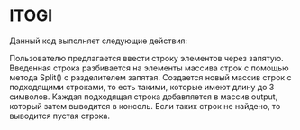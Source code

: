 # ITOGI
Данный код выполняет следующие действия:

Пользователю предлагается ввести строку элементов через запятую.
Введенная строка разбивается на элементы массива строк с помощью метода Split() с разделителем запятая.
Создается новый массив строк с подходящими строками, то есть такими, которые имеют длину до 3 символов.
Каждая подходящая строка добавляется в массив output, который затем выводится в консоль. Если таких строк не найдено, то выводится пустая строка.
